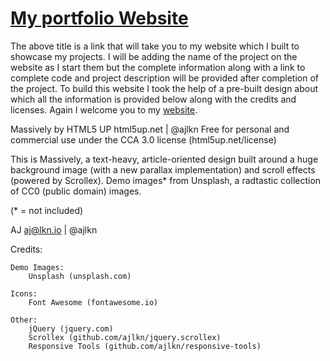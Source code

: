 
# [My portfolio Website](https://bit.ly/nikhil_portfolio)


The above title is a link that will take you to my website which I built to showcase my projects. I will be adding the name of the project on the website as I start them but the complete information along with a link to complete code and project description will be provided after completion of the project. To build this website I took the help of a pre-built design about which all the information is provided below along with the credits and licenses. Again I welcome you to my [website](https://bit.ly/nikhil_portfolio).



Massively by HTML5 UP
html5up.net | @ajlkn
Free for personal and commercial use under the CCA 3.0 license (html5up.net/license)


This is Massively, a text-heavy, article-oriented design built around a huge background
image (with a new parallax implementation) and scroll effects (powered by
Scrollex). 
Demo images* from Unsplash, a radtastic collection of CC0 (public domain) images.

(* = not included)

AJ
aj@lkn.io | @ajlkn


Credits:

	Demo Images:
		Unsplash (unsplash.com)

	Icons:
		Font Awesome (fontawesome.io)

	Other:
		jQuery (jquery.com)
		Scrollex (github.com/ajlkn/jquery.scrollex)
		Responsive Tools (github.com/ajlkn/responsive-tools)
